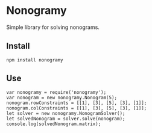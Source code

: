 # Nonogramy

Simple library for solving nonograms.

## Install

    npm install nonogramy

## Use

    var nonogramy = require('nonogramy');
    var nonogram = new nonogramy.Nonogram(5);
    nonogram.rowConstraints = [[1], [3], [5], [3], [1]];
    nonogram.colConstraints = [[1], [3], [5], [3], [1]];
    let solver = new nonogramy.NonogramSolver();
    let solvedNonogram = solver.solve(nonogram);
    console.log(solvedNonogram.matrix);